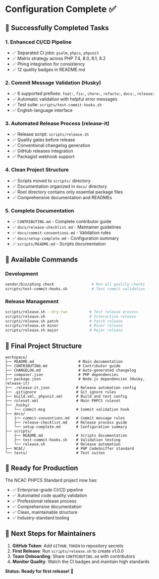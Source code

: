 # Configuration Complete ✅

## 🎉 Successfully Completed Tasks

### 1. Enhanced CI/CD Pipeline

- ✅ Separated CI jobs: `psalm`, `phpcs`, `phpunit`
- ✅ Matrix strategy across PHP 7.4, 8.0, 8.1, 8.2
- ✅ Phing integration for consistency
- ✅ 12 quality badges in README.md

### 2. Commit Message Validation (Husky)

- ✅ 6 supported prefixes: `feat:`, `fix:`, `chore:`, `refacto:`, `docs:`, `release:`
- ✅ Automatic validation with helpful error messages
- ✅ Test suite: `scripts/test-commit-hooks.sh`
- ✅ English-language interface

### 3. Automated Release Process (release-it)

- ✅ Release script: `scripts/release.sh`
- ✅ Quality gates before release
- ✅ Conventional changelog generation
- ✅ GitHub releases integration
- ✅ Packagist webhook support

### 4. Clean Project Structure

- ✅ Scripts moved to `scripts/` directory
- ✅ Documentation organized in `docs/` directory
- ✅ Root directory contains only essential package files
- ✅ Comprehensive documentation and READMEs

### 5. Complete Documentation

- ✅ `CONTRIBUTING.md` - Complete contributor guide
- ✅ `docs/release-checklist.md` - Maintainer guidelines
- ✅ `docs/commit-conventions.md` - Validation rules
- ✅ `docs/setup-complete.md` - Configuration summary
- ✅ `scripts/README.md` - Scripts documentation

## 🔧 Available Commands

### Development

```bash
vendor/bin/phing check                 # Run all quality checks
scripts/test-commit-hooks.sh           # Test commit validation
```

### Release Management

```bash
scripts/release.sh --dry-run          # Test release process
scripts/release.sh                    # Interactive release
scripts/release.sh patch              # Patch release
scripts/release.sh minor              # Minor release
scripts/release.sh major              # Major release
```

## 📁 Final Project Structure

```
workspace/
├── README.md                    # Main documentation
├── CONTRIBUTING.md              # Contributor guide
├── CHANGELOG.md                 # Auto-generated changelog
├── composer.json                # PHP dependencies
├── package.json                 # Node.js dependencies (Husky, release-it)
├── .release-it.json            # Release automation config
├── .gitignore                  # Git ignore rules
├── build.xml, phpunit.xml      # Build and test config
├── ruleset.xml                 # Main PHPCS ruleset
├── .husky/
│   └── commit-msg              # Commit validation hook
├── docs/
│   ├── commit-conventions.md   # Commit message rules
│   ├── release-checklist.md    # Release process guide
│   └── setup-complete.md       # Configuration summary
├── scripts/
│   ├── README.md               # Scripts documentation
│   ├── test-commit-hooks.sh    # Validation testing
│   └── release.sh              # Release automation
├── NCAC/                       # PHP CodeSniffer standard
└── tests/                      # Test suites
```

## 🚀 Ready for Production

The NCAC PHPCS Standard project now has:

- ✅ Enterprise-grade CI/CD pipeline
- ✅ Automated code quality validation
- ✅ Professional release process
- ✅ Comprehensive documentation
- ✅ Clean, maintainable structure
- ✅ Industry-standard tooling

## 🎯 Next Steps for Maintainers

1. **GitHub Token**: Add `GITHUB_TOKEN` to repository secrets
2. **First Release**: Run `scripts/release.sh` to create v1.0.0
3. **Team Onboarding**: Share `CONTRIBUTING.md` with contributors
4. **Monitor Quality**: Watch the CI badges and maintain high standards

**Status: Ready for first release! 🚀**
